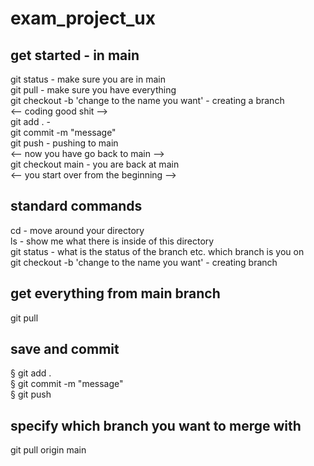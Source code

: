 ﻿# exam_project_ux

## get started - in main
git status - make sure you are in main <br/>
git pull - make sure you have everything <br/>
git checkout -b 'change to the name you want' - creating a branch <br/>
<-- coding good shit --> <br/>
git add . -  <br/>
git commit -m "message" <br/>
git push - pushing to main <br/>
<-- now you have go back to main --> <br/>
git checkout main - you are back at main <br/>
<-- you start over from the beginning --> <br/>

## standard commands
cd - move around your directory <br/>
ls - show me what there is inside of this directory <br/>
git status - what is the status of the branch etc. which branch is you on <br/>
git checkout -b 'change to the name you want' - creating branch <br/>

## get everything from main branch
git pull

## save and commit
§ git add . <br/>
§ git commit -m "message" <br/>
§ git push 

## specify which branch you want to merge with
git pull origin main


